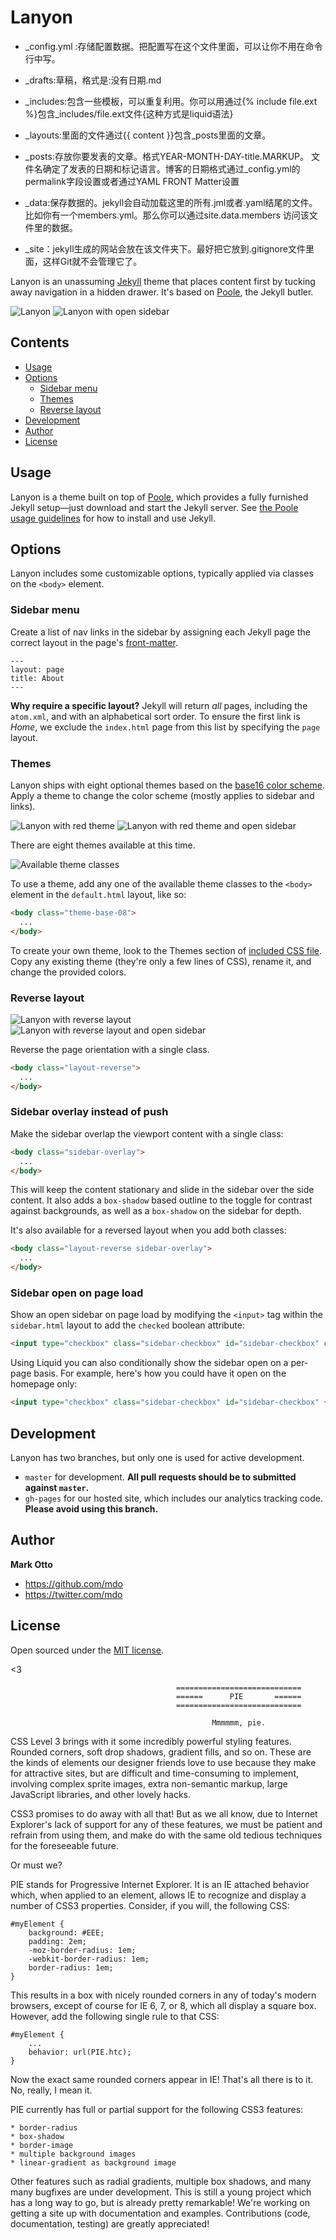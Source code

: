 # Lanyon

* _config.yml :存储配置数据。把配置写在这个文件里面，可以让你不用在命令行中写。
* _drafts:草稿，格式是:没有日期.md
* _includes:包含一些模板，可以重复利用。你可以用通过{% include file.ext %}包含_includes/file.ext文件{这种方式是liquid语法}
* _layouts:里面的文件通过{{ content }}包含_posts里面的文章。

* _posts:存放你要发表的文章。格式YEAR-MONTH-DAY-title.MARKUP。
文件名确定了发表的日期和标记语言。博客的日期格式通过_config.yml的permalink字段设置或者通过YAML FRONT Matter设置

* _data:保存数据的。jekyll会自动加载这里的所有.jml或者.yaml结尾的文件。比如你有一个members.yml。那么你可以通过site.data.members
访问该文件里的数据。

* _site：jekyll生成的网站会放在该文件夹下。最好把它放到.gitignore文件里面，这样Git就不会管理它了。

Lanyon is an unassuming [Jekyll](http://jekyllrb.com) theme that places content first by tucking away navigation in a hidden drawer. It's based on [Poole](http://getpoole.com), the Jekyll butler.

![Lanyon](https://f.cloud.github.com/assets/98681/1825266/be03f014-71b0-11e3-9539-876e61530e24.png)
![Lanyon with open sidebar](https://f.cloud.github.com/assets/98681/1825267/be04a914-71b0-11e3-966f-8afe9894c729.png)


## Contents

- [Usage](#usage)
- [Options](#options)
  - [Sidebar menu](#sidebar-menu)
  - [Themes](#themes)
  - [Reverse layout](#reverse-layout)
- [Development](#development)
- [Author](#author)
- [License](#license)


## Usage

Lanyon is a theme built on top of [Poole](https://github.com/poole/poole), which provides a fully furnished Jekyll setup—just download and start the Jekyll server. See [the Poole usage guidelines](https://github.com/poole/poole#usage) for how to install and use Jekyll.


## Options

Lanyon includes some customizable options, typically applied via classes on the `<body>` element.


### Sidebar menu

Create a list of nav links in the sidebar by assigning each Jekyll page the correct layout in the page's [front-matter](http://jekyllrb.com/docs/frontmatter/).

```
---
layout: page
title: About
---
```

**Why require a specific layout?** Jekyll will return *all* pages, including the `atom.xml`, and with an alphabetical sort order. To ensure the first link is *Home*, we exclude the `index.html` page from this list by specifying the `page` layout.


### Themes

Lanyon ships with eight optional themes based on the [base16 color scheme](https://github.com/chriskempson/base16). Apply a theme to change the color scheme (mostly applies to sidebar and links).

![Lanyon with red theme](https://f.cloud.github.com/assets/98681/1825270/be065110-71b0-11e3-9ed8-9b8de753a4af.png)
![Lanyon with red theme and open sidebar](https://f.cloud.github.com/assets/98681/1825269/be05ec20-71b0-11e3-91ea-a9138ef07186.png)

There are eight themes available at this time.

![Available theme classes](https://f.cloud.github.com/assets/98681/1817044/e5b0ec06-6f68-11e3-83d7-acd1942797a1.png)

To use a theme, add any one of the available theme classes to the `<body>` element in the `default.html` layout, like so:

```html
<body class="theme-base-08">
  ...
</body>
```

To create your own theme, look to the Themes section of [included CSS file](https://github.com/poole/lanyon/blob/master/public/css/lanyon.css). Copy any existing theme (they're only a few lines of CSS), rename it, and change the provided colors.


### Reverse layout

![Lanyon with reverse layout](https://f.cloud.github.com/assets/98681/1825265/be03f2e4-71b0-11e3-89f1-360705524495.png)
![Lanyon with reverse layout and open sidebar](https://f.cloud.github.com/assets/98681/1825268/be056174-71b0-11e3-88c8-5055bca4307f.png)

Reverse the page orientation with a single class.

```html
<body class="layout-reverse">
  ...
</body>
```


### Sidebar overlay instead of push

Make the sidebar overlap the viewport content with a single class:

```html
<body class="sidebar-overlay">
  ...
</body>
```

This will keep the content stationary and slide in the sidebar over the side content. It also adds a `box-shadow` based outline to the toggle for contrast against backgrounds, as well as a `box-shadow` on the sidebar for depth.

It's also available for a reversed layout when you add both classes:

```html
<body class="layout-reverse sidebar-overlay">
  ...
</body>
```

### Sidebar open on page load

Show an open sidebar on page load by modifying the `<input>` tag within the `sidebar.html` layout to add the `checked` boolean attribute:

```html
<input type="checkbox" class="sidebar-checkbox" id="sidebar-checkbox" checked>
```

Using Liquid you can also conditionally show the sidebar open on a per-page basis. For example, here's how you could have it open on the homepage only:

```html
<input type="checkbox" class="sidebar-checkbox" id="sidebar-checkbox" {% if page.title =="Home" %}checked{% endif %}>
```

## Development

Lanyon has two branches, but only one is used for active development.

- `master` for development.  **All pull requests should be to submitted against `master`.**
- `gh-pages` for our hosted site, which includes our analytics tracking code. **Please avoid using this branch.**


## Author

**Mark Otto**
- <https://github.com/mdo>
- <https://twitter.com/mdo>


## License

Open sourced under the [MIT license](LICENSE.md).

<3

                                         ============================
                                         ======      PIE       ======
                                         ============================

                                                 Mmmmmm, pie.


CSS Level 3 brings with it some incredibly powerful styling features.  Rounded corners, soft drop shadows, gradient
fills, and so on.  These are the kinds of elements our designer friends love to use because they make for attractive
sites, but are difficult and time-consuming to implement, involving complex sprite images, extra non-semantic markup,
large JavaScript libraries, and other lovely hacks.

CSS3 promises to do away with all that!  But as we all know, due to Internet Explorer's lack of support for any of
these features, we must be patient and refrain from using them, and make do with the same old tedious techniques for
the foreseeable future.

Or must we?

PIE stands for Progressive Internet Explorer.  It is an IE attached behavior which, when applied to an element, allows
IE to recognize and display a number of CSS3 properties.  Consider, if you will, the following CSS:

    #myElement {
        background: #EEE;
        padding: 2em;
        -moz-border-radius: 1em;
        -webkit-border-radius: 1em;
        border-radius: 1em;
    }

This results in a box with nicely rounded corners in any of today's modern browsers, except of course for IE 6, 7, or
8, which all display a square box.  However, add the following single rule to that CSS:

    #myElement {
        ...
        behavior: url(PIE.htc);
    }

Now the exact same rounded corners appear in IE!  That's all there is to it.  No, really, I mean it.

PIE currently has full or partial support for the following CSS3 features:

    * border-radius
    * box-shadow
    * border-image
    * multiple background images
    * linear-gradient as background image

Other features such as radial gradients, multiple box shadows, and many many bugfixes are under development.  This is
still a young project which has a long way to go, but is already pretty remarkable!  We're working on getting a site
up with documentation and examples.  Contributions (code, documentation, testing) are greatly appreciated!

